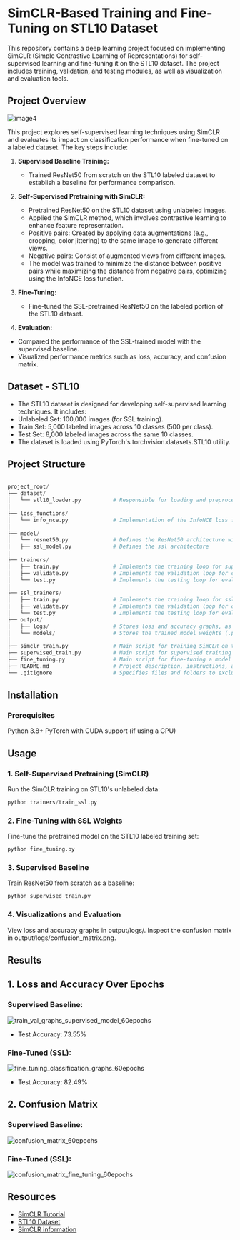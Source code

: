# SimCLR-Based Training and Fine-Tuning on STL10 Dataset
This repository contains a deep learning project focused on implementing SimCLR (Simple Contrastive Learning of Representations) for self-supervised learning and fine-tuning it on the STL10 dataset. The project includes training, validation, and testing modules, as well as visualization and evaluation tools.

## Project Overview
![image4](https://github.com/user-attachments/assets/b552f562-9cd8-4543-93b0-986dc4dd0cb2)

This project explores self-supervised learning techniques using SimCLR and evaluates its impact on classification performance when fine-tuned on a labeled dataset. The key steps include:

1. **Supervised Baseline Training:**
   - Trained ResNet50 from scratch on the STL10 labeled dataset to establish a baseline for performance comparison.

2. **Self-Supervised Pretraining with SimCLR:**
   - Pretrained ResNet50 on the STL10 dataset using unlabeled images.
   - Applied the SimCLR method, which involves contrastive learning to enhance feature representation.
   - Positive pairs: Created by applying data augmentations (e.g., cropping, color jittering) to the same image to generate different views.
   - Negative pairs: Consist of augmented views from different images.
   - The model was trained to minimize the distance between positive pairs while maximizing the distance from negative pairs, optimizing using the InfoNCE loss function.

3. **Fine-Tuning:**
   - Fine-tuned the SSL-pretrained ResNet50 on the labeled portion of the STL10 dataset.

4. **Evaluation:**
* Compared the performance of the SSL-trained model with the supervised baseline.
* Visualized performance metrics such as loss, accuracy, and confusion matrix.

## Dataset - STL10

* The STL10 dataset is designed for developing self-supervised learning techniques. It includes:
* Unlabeled Set: 100,000 images (for SSL training).
* Train Set: 5,000 labeled images across 10 classes (500 per class).
* Test Set: 8,000 labeled images across the same 10 classes.
* The dataset is loaded using PyTorch's torchvision.datasets.STL10 utility.

## Project Structure

```python

project_root/
├── dataset/
│   └── stl10_loader.py          # Responsible for loading and preprocessing the STL10 dataset.
│
├── loss_functions/
│   └── info_nce.py              # Implementation of the InfoNCE loss function used in SimCLR.
│
├── model/
│   └── resnet50.py              # Defines the ResNet50 architecture with optional modifications (e.g., fine-tuning or custom classification head).
│   ├── ssl_model.py             # Defines the ssl architecture
|
├── trainers/
│   ├── train.py                 # Implements the training loop for supervised models.
│   ├── validate.py              # Implements the validation loop for calculating validation loss and accuracy.
│   └── test.py                  # Implements the testing loop for evaluating the model on the test dataset.
│
├── ssl_trainers/
│   ├── train.py                 # Implements the training loop for ssl models.
│   ├── validate.py              # Implements the validation loop for calculating validation loss and accuracy.
│   └── test.py                  # Implements the testing loop for evaluating the model on the test dataset.
├── output/
│   ├── logs/                    # Stores loss and accuracy graphs, as well as confusion matrix images.
│   └── models/                  # Stores the trained model weights (.pth files) for SimCLR and fine-tuning.
│
├── simclr_train.py              # Main script for training SimCLR on the STL10 unlabeled dataset.
├── supervised_train.py          # Main script for supervised training on the STL10 labeled dataset.
├── fine_tuning.py               # Main script for fine-tuning a model using SSL-pretrained weights.
├── README.md                    # Project description, instructions, and results.
└── .gitignore                   # Specifies files and folders to exclude from version control.

```


## Installation
### Prerequisites

Python 3.8+
PyTorch with CUDA support (if using a GPU)

## Usage 

### 1. Self-Supervised Pretraining (SimCLR)

Run the SimCLR training on STL10's unlabeled data:
```python
python trainers/train_ssl.py
```

### 2. Fine-Tuning with SSL Weights
Fine-tune the pretrained model on the STL10 labeled training set:
```python
python fine_tuning.py
```

### 3. Supervised Baseline
Train ResNet50 from scratch as a baseline:
```python
python supervised_train.py
 ```

### 4. Visualizations and Evaluation

View loss and accuracy graphs in output/logs/.
Inspect the confusion matrix in output/logs/confusion_matrix.png.

## Results

## 1. Loss and Accuracy Over Epochs

### Supervised Baseline:
![train_val_graphs_supervised_model_60epochs](https://github.com/user-attachments/assets/23b23c3b-d5ac-4422-93cd-3e1ee5c1dd56)

* Test Accuracy: 73.55%

### Fine-Tuned (SSL):
![fine_tuning_classification_graphs_60epochs](https://github.com/user-attachments/assets/f83fb656-e983-41b0-90e0-803fdc654cb0)

* Test Accuracy: 82.49%

## 2. Confusion Matrix

### Supervised Baseline:

![confusion_matrix_60epochs](https://github.com/user-attachments/assets/3a3dd871-be6d-44af-b031-4164b96c6549)

### Fine-Tuned (SSL):

![confusion_matrix_fine_tuning_60epochs](https://github.com/user-attachments/assets/8c530b73-d825-4af8-9b28-dc97de92fd2e)


## Resources
- [SimCLR Tutorial](https://uvadlc-notebooks.readthedocs.io/en/latest/tutorial_notebooks/tutorial17/SimCLR.html)
- [STL10 Dataset](https://www.kaggle.com/datasets/jessicali9530/stl10?resource=download)
- [SimCLR information](https://research.google/blog/advancing-self-supervised-and-semi-supervised-learning-with-simclr)
